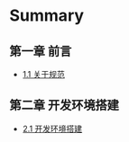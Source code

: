 # Summary

## 第一章 前言

* [1.1 关于规范](chapter1/README.md)

## 第二章 开发环境搭建

* [2.1 开发环境搭建](chapter2/README.md)

